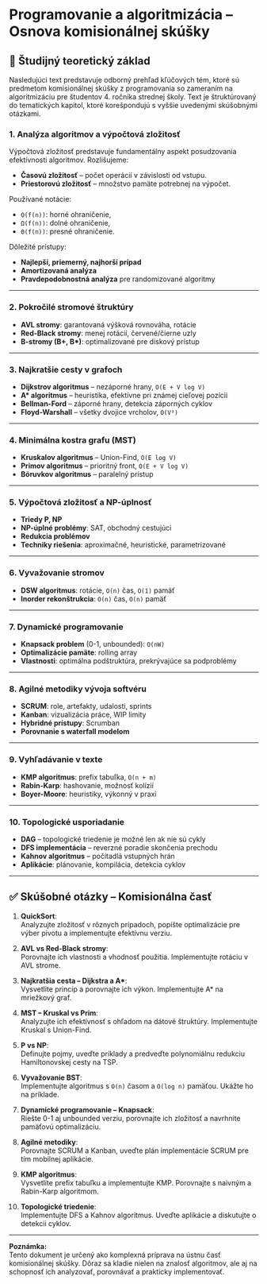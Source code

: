# Programovanie a algoritmizácia – Osnova komisionálnej skúšky

## 🧠 Študijný teoretický základ

Nasledujúci text predstavuje odborný prehľad kľúčových tém, ktoré sú predmetom komisionálnej skúšky z programovania so zameraním na algoritmizáciu pre študentov 4. ročníka strednej školy. Text je štruktúrovaný do tematických kapitol, ktoré korešpondujú s vyššie uvedenými skúšobnými otázkami.

### 1. Analýza algoritmov a výpočtová zložitosť

Výpočtová zložitosť predstavuje fundamentálny aspekt posudzovania efektívnosti algoritmov. Rozlišujeme:

- **Časovú zložitosť** – počet operácií v závislosti od vstupu.
- **Priestorovú zložitosť** – množstvo pamäte potrebnej na výpočet.

Používané notácie:
- `O(f(n))`: horné ohraničenie,
- `Ω(f(n))`: dolné ohraničenie,
- `Θ(f(n))`: presné ohraničenie.

Dôležité prístupy:
- **Najlepší, priemerný, najhorší prípad**
- **Amortizovaná analýza**
- **Pravdepodobnostná analýza** pre randomizované algoritmy

---

### 2. Pokročilé stromové štruktúry

- **AVL stromy**: garantovaná výšková rovnováha, rotácie
- **Red-Black stromy**: menej rotácií, červené/čierne uzly
- **B-stromy (B+, B\*)**: optimalizované pre diskový prístup

---

### 3. Najkratšie cesty v grafoch

- **Dijkstrov algoritmus** – nezáporné hrany, `O(E + V log V)`
- **A\* algoritmus** – heuristika, efektívne pri známej cieľovej pozícii
- **Bellman-Ford** – záporné hrany, detekcia záporných cyklov
- **Floyd-Warshall** – všetky dvojice vrcholov, `O(V³)`

---

### 4. Minimálna kostra grafu (MST)

- **Kruskalov algoritmus** – Union-Find, `O(E log V)`
- **Primov algoritmus** – prioritný front, `O(E + V log V)`
- **Bóruvkov algoritmus** – paralelný prístup

---

### 5. Výpočtová zložitosť a NP-úplnosť

- **Triedy P, NP**
- **NP-úplné problémy**: SAT, obchodný cestujúci
- **Redukcia problémov**
- **Techniky riešenia**: aproximačné, heuristické, parametrizované

---

### 6. Vyvažovanie stromov

- **DSW algoritmus**: rotácie, `O(n)` čas, `O(1)` pamäť
- **Inorder rekonštrukcia**: `O(n)` čas, `O(n)` pamäť

---

### 7. Dynamické programovanie

- **Knapsack problem** (0-1, unbounded): `O(nW)`
- **Optimalizácie pamäte**: rolling array
- **Vlastnosti**: optimálna podštruktúra, prekrývajúce sa podproblémy

---

### 8. Agilné metodiky vývoja softvéru

- **SCRUM**: role, artefakty, udalosti, sprints
- **Kanban**: vizualizácia práce, WIP limity
- **Hybridné prístupy**: Scrumban
- **Porovnanie s waterfall modelom**

---

### 9. Vyhľadávanie v texte

- **KMP algoritmus**: prefix tabuľka, `O(n + m)`
- **Rabin-Karp**: hashovanie, možnosť kolízií
- **Boyer-Moore**: heuristiky, výkonný v praxi

---

### 10. Topologické usporiadanie

- **DAG** – topologické triedenie je možné len ak nie sú cykly
- **DFS implementácia** – reverzné poradie skončenia prechodu
- **Kahnov algoritmus** – počítadlá vstupných hrán
- **Aplikácie**: plánovanie, kompilácia, detekcia cyklov

---

## ✅ Skúšobné otázky – Komisionálna časť

1. **QuickSort**:  
   Analyzujte zložitosť v rôznych prípadoch, popíšte optimalizácie pre výber pivotu a implementujte efektívnu verziu.

2. **AVL vs Red-Black stromy**:  
   Porovnajte ich vlastnosti a vhodnosť použitia. Implementujte rotáciu v AVL strome.

3. **Najkratšia cesta – Dijkstra a A\***:  
   Vysvetlite princíp a porovnajte ich výkon. Implementujte A\* na mriežkový graf.

4. **MST – Kruskal vs Prim**:  
   Analyzujte ich efektívnosť s ohľadom na dátové štruktúry. Implementujte Kruskal s Union-Find.

5. **P vs NP**:  
   Definujte pojmy, uveďte príklady a predveďte polynomiálnu redukciu Hamiltonovskej cesty na TSP.

6. **Vyvažovanie BST**:  
   Implementujte algoritmus s `O(n)` časom a `O(log n)` pamäťou. Ukážte ho na príklade.

7. **Dynamické programovanie – Knapsack**:  
   Riešte 0-1 aj unbounded verziu, porovnajte ich zložitosť a navrhnite pamäťovú optimalizáciu.

8. **Agilné metodiky**:  
   Porovnajte SCRUM a Kanban, uveďte plán implementácie SCRUM pre tím mobilnej aplikácie.

9. **KMP algoritmus**:  
   Vysvetlite prefix tabuľku a implementujte KMP. Porovnajte s naivným a Rabin-Karp algoritmom.

10. **Topologické triedenie**:  
    Implementujte DFS a Kahnov algoritmus. Uveďte aplikácie a diskutujte o detekcii cyklov.

---

**Poznámka:**  
Tento dokument je určený ako komplexná príprava na ústnu časť komisionálnej skúšky. Dôraz sa kladie nielen na znalosť algoritmov, ale aj na schopnosť ich analyzovať, porovnávať a prakticky implementovať.

